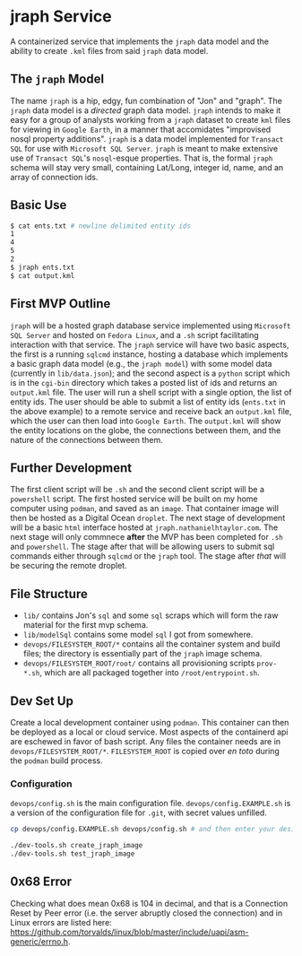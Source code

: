 # jraph Service
A containerized service that implements the `jraph` data model and the ability to create `.kml` files from said `jraph` data model.


## The `jraph` Model
The name `jraph` is a hip, edgy, fun combination of "Jon" and "graph".
The `jraph` data model is a *directed* graph data model. 
`jraph` intends to make it easy for a group of analysts working from a `jraph` dataset to create `kml` files for viewing in `Google Earth`, in a manner that accomidates "improvised nosql property additions". 
`jraph` is a data model implemented for `Transact SQL` for use with `Microsoft SQL Server`.
`jraph` is meant to make extensive use of `Transact SQL`'s `nosql`-esque properties.
That is, the formal `jraph` schema will stay very small, containing Lat/Long, integer id, name, and an array of connection ids.


## Basic Use
```sh
$ cat ents.txt # newline delimited entity ids
1
4
5
2
$ jraph ents.txt
$ cat output.kml
```


## First MVP Outline
`jraph` will be a hosted graph database service implemented using `Microsoft SQL Server` and hosted on `Fedora Linux`, and a `.sh` script facilitating interaction with that service.
The `jraph` service will have two basic aspects, the first is a running `sqlcmd` instance, hosting a database which implements a basic graph data model (e.g., the `jraph model`) with some model data (currently in `lib/data.json`); and the second aspect is a `python` script which is in the `cgi-bin` directory which takes a posted list of ids and returns an `output.kml` file.
The user will run a shell script with a single option, the list of entity ids.
The user should be able to submit a list of entity ids (`ents.txt` in the above example) to a remote service and receive back an `output.kml` file, which the user can then load into `Google Earth`. 
The `output.kml` will show the entity locations on the globe, the connections between them, and the nature of the connections between them.


## Further Development
The first client script will be `.sh` and the second client script will be a `powershell` script.
The first hosted service will be built on my home computer using `podman`, and saved as an `image`. 
That container image will then be hosted as a Digital Ocean `droplet`.
The next stage of development will be a basic `html` interface hosted at `jraph.nathanielhtaylor.com`.
The next stage will only commnece **after** the MVP has been completed for `.sh` and `powershell`.
The stage after that will be allowing users to submit sql commands either through `sqlcmd` or the `jraph` tool.
The stage after *that* will be securing the remote droplet.


## File Structure
* `lib/` contains Jon's `sql` and some `sql` scraps which will form the raw material for the first mvp schema.
* `lib/modelSql` contains some model `sql` I got from somewhere.
* `devops/FILESYSTEM_ROOT/*` contains all the container system and build files; the directory is essentially part of the `jraph` image schema.
* `devops/FILESYSTEM_ROOT/root/` contains all provisioning scripts `prov-*.sh`, which are all packaged together into `/root/entrypoint.sh`.


## Dev Set Up
Create a local development container using `podman`. 
This container can then be deployed as a local or cloud service.
Most aspects of the containerd api are eschewed in favor of bash script. 
Any files the container needs are in `devops/FILESYSTEM_ROOT/*`.
`FILESYSTEM_ROOT` is copied over *en toto* during the `podman` build process.


### Configuration
`devops/config.sh` is the main configuration file.
`devops/config.EXAMPLE.sh` is a version of the configuration file for `.git`, with secret values unfilled.

```sh
cp devops/config.EXAMPLE.sh devops/config.sh # and then enter your desired values

./dev-tools.sh create_jraph_image
./dev-tools.sh test_jraph_image
```

## 0x68 Error
Checking what does mean 0x68 is 104 in decimal, and that is a Connection Reset by Peer error (i.e. the server abruptly closed the connection) and in Linux errors are listed here: https://github.com/torvalds/linux/blob/master/include/uapi/asm-generic/errno.h.
